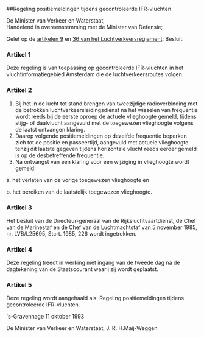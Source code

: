 <meta http-equiv='Content-Type' content='text/html; charset=utf-8' />

##Regeling positiemeldingen tijdens gecontroleerde IFR-vluchten

De Minister van Verkeer en Waterstaat,  
Handelend in overeenstemming met de Minister van Defensie;

Gelet op de [artikelen 9](../../../../../../../AMvB/luchtverkeersreglement/BWBR0005775/README.md) en [36 van het Luchtverkeersreglement](../../../../../../../AMvB/luchtverkeersreglement/BWBR0005775/README.md):
Besluit:    

### Artikel  1  

Deze regeling is van toepassing op gecontroleerde IFR-vluchten in het vluchtinformatiegebied Amsterdam die de luchtverkeersroutes volgen.  

### Artikel  2  

1.  Bij het in de lucht tot stand brengen van tweezijdige radioverbinding met de betrokken luchtverkeersleidingsdienst na het wisselen van frequentie wordt reeds bij de eerste oproep de actuele vlieghoogte gemeld, tijdens stijg- of daalvlucht aangevuld met de toegewezen vlieghoogte volgens de laatst ontvangen klaring.   
2.  Daarop volgende positiemeldingen op dezelfde frequentie beperken zich tot de positie en passeertijd, aangevuld met actuele vlieghoogte tenzij dit laatste gegeven tijdens horizontale vlucht reeds eerder gemeld is op de desbetreffende frequentie.   
3.  Na ontvangst van een klaring voor een wijziging in vlieghoogte wordt gemeld: 

a. het verlaten van de vorige toegewezen vlieghoogte en  

b. het bereiken van de laatstelijk toegewezen vlieghoogte.     

### Artikel  3  

Het besluit van de Directeur-generaal van de Rijksluchtvaartdienst, de Chef van de Marinestaf en de Chef van de Luchtmachtstaf van 5 november 1985, nr. LVB/L25695, Stcrt. 1985, 226 wordt ingetrokken.  

### Artikel  4  

Deze regeling treedt in werking met ingang van de tweede dag na de dagtekening van de Staatscourant waarij zij wordt geplaatst.  

### Artikel  5  

Deze regeling wordt aangehaald als: Regeling positiemeldingen tijdens gecontroleerde IFR-vluchten.  

's-Gravenhage 
11 oktober 1993    

De 
Minister van Verkeer en Waterstaat, 
J. R. H.Maij-Weggen    
